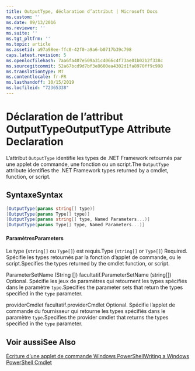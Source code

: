```yaml
---
title: OutputType, déclaration d’attribut | Microsoft Docs
ms.custom: ''
ms.date: 09/13/2016
ms.reviewer: ''
ms.suite: ''
ms.tgt_pltfrm: ''
ms.topic: article
ms.assetid: a97a98ee-ffc0-42f0-a9a6-b0717b39c798
caps.latest.revision: 5
ms.openlocfilehash: 7aa6fa407e509a31c4066c4f73ae01b02b2f338c
ms.sourcegitcommit: 52a67bcd9d7bf3e8600ea4302d1fa8970ff9c998
ms.translationtype: MT
ms.contentlocale: fr-FR
ms.lasthandoff: 10/15/2019
ms.locfileid: "72365338"
---
```

# <a name="outputtype-attribute-declaration"></a><span data-ttu-id="16dde-102">Déclaration de l’attribut OutputType</span><span class="sxs-lookup"><span data-stu-id="16dde-102">OutputType Attribute Declaration</span></span>

<span data-ttu-id="16dde-103">L’attribut `OutputType` identifie les types de .NET Framework retournés par une applet de commande, une fonction ou un script.</span><span class="sxs-lookup"><span data-stu-id="16dde-103">The `OutputType` attribute identifies the .NET Framework types returned by a cmdlet, function, or script.</span></span>

## <a name="syntax"></a><span data-ttu-id="16dde-104">Syntaxe</span><span class="sxs-lookup"><span data-stu-id="16dde-104">Syntax</span></span>

```csharp
[OutputType(params string[] type)]
[OutputType(params Type[] type)]
[OutputType(params string[] type, Named Parameters...)]
[OutputType(params Type[] type, Named Parameters...)]
```

#### <a name="parameters"></a><span data-ttu-id="16dde-105">Paramètres</span><span class="sxs-lookup"><span data-stu-id="16dde-105">Parameters</span></span>

<span data-ttu-id="16dde-106">Le type (`string[]` ou `Type[]`) est requis.</span><span class="sxs-lookup"><span data-stu-id="16dde-106">Type (`string[]` or `Type[]`) Required.</span></span> <span data-ttu-id="16dde-107">Spécifie les types retournés par la fonction d’applet de commande, ou le script.</span><span class="sxs-lookup"><span data-stu-id="16dde-107">Specifies the types returned by the cmdlet function, or script.</span></span>

<span data-ttu-id="16dde-108">ParameterSetName (String []) facultatif.</span><span class="sxs-lookup"><span data-stu-id="16dde-108">ParameterSetName (string[]) Optional.</span></span> <span data-ttu-id="16dde-109">Spécifie les jeux de paramètres qui retournent les types spécifiés dans le paramètre `type`.</span><span class="sxs-lookup"><span data-stu-id="16dde-109">Specifies the parameter sets that return the types specified in the `type` parameter.</span></span>

<span data-ttu-id="16dde-110">providerCmdlet facultatif.</span><span class="sxs-lookup"><span data-stu-id="16dde-110">providerCmdlet Optional.</span></span> <span data-ttu-id="16dde-111">Spécifie l’applet de commande du fournisseur qui retourne les types spécifiés dans le paramètre `type`.</span><span class="sxs-lookup"><span data-stu-id="16dde-111">Specifies the provider cmdlet that returns the types specified in the `type` parameter.</span></span>

## <a name="see-also"></a><span data-ttu-id="16dde-112">Voir aussi</span><span class="sxs-lookup"><span data-stu-id="16dde-112">See Also</span></span>

[<span data-ttu-id="16dde-113">Écriture d’une applet de commande Windows PowerShell</span><span class="sxs-lookup"><span data-stu-id="16dde-113">Writing a Windows PowerShell Cmdlet</span></span>](./writing-a-windows-powershell-cmdlet.md)
